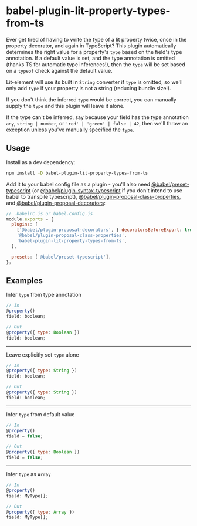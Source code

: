 # babel-plugin-lit-property-types-from-ts

Ever get tired of having to write the type of a lit property twice, once in the
property decorator, and again in TypeScript? This plugin automatically
determines the right value for a property's `type` based on the field's type
annotation. If a default value is set, and the type annotation is omitted
(thanks TS for automatic type inferences!), then the `type` will be set based on
a `typeof` check against the default value.

Lit-element will use its built in `String` converter if `type` is omitted, so
we'll only add `type` if your property is not a string (reducing bundle size!).

If you don't think the inferred `type` would be correct, you can manually supply
the `type` and this plugin will leave it alone.

If the type can't be inferred, say because your field has the type annotation
`any`, `string | number`, or `'red' | 'green' | false | 42`, then we'll throw an
exception unless you've manually specified the `type`.

## Usage

Install as a dev dependency:

```bash
npm install -D babel-plugin-lit-property-types-from-ts
```

Add it to your babel config file as a plugin - you'll also need
[@babel/preset-typescript] (or [@babel/plugin-syntax-typescript] if you don't
intend to use babel to transpile typescript),
[@babel/plugin-proposal-class-properties], and
[@babel/plugin-proposal-decorators]:

```js
// .babelrc.js or babel.config.js
module.exports = {
  plugins: [
    ['@babel/plugin-proposal-decorators', { decoratorsBeforeExport: true }],
    '@babel/plugin-proposal-class-properties',
    'babel-plugin-lit-property-types-from-ts',
  ],

  presets: ['@babel/preset-typescript'],
};
```

## Examples

Infer `type` from type annotation

```js
// In
@property()
field: boolean;

// Out
@property({ type: Boolean })
field: boolean;
```

---

Leave explicitly set `type` alone

```js
// In
@property({ type: String })
field: boolean;

// Out
@property({ type: String })
field: boolean;
```

---

Infer `type` from default value

```js
// In
@property()
field = false;

// Out
@property({ type: Boolean })
field = false;
```

---

Infer `type` as `Array`

```js
// In
@property()
field: MyType[];

// Out
@property({ type: Array })
field: MyType[];
```

[@babel/preset-typescript]: https://babeljs.io/docs/en/babel-preset-typescript
[@babel/plugin-syntax-typescript]:
  https://babeljs.io/docs/en/next/babel-plugin-syntax-typescript.html
[@babel/plugin-proposal-class-properties]:
  https://babeljs.io/docs/en/babel-plugin-proposal-class-properties
[@babel/plugin-proposal-decorators]:
  https://babeljs.io/docs/en/babel-plugin-proposal-decorators
